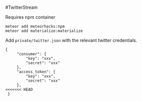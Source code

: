 #TwitterStream

Requires npm container

```
meteor add meteorhacks:npm
meteor add materialize:materialize
```

Add `private/twitter.json` with the relevant twitter credentials.
```
{
     "consumer": {
         "key": "xxx",
         "secret": "xxx"
     },
     "access_token": {
         "key": "xxx",
         "secret": "xxx"
     },
<<<<<<< HEAD
 }
 ```